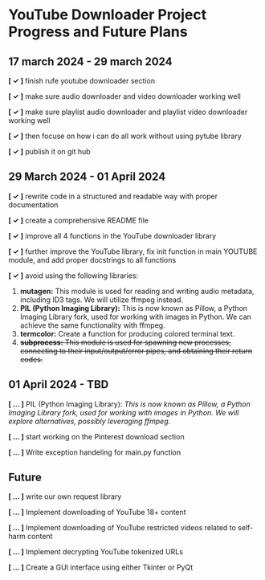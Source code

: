 # YouTube Downloader Project Progress and Future Plans

## 17 march 2024 - 29 march 2024
<!-- 
✓    -  done ,
→    -  continue  ,
...  -  not done yet

for making it check true 
-->

**[ ✓ ]** finish rufe youtube downloader section

**[ ✓ ]** make sure audio downloader and video downloader working well

**[ ✓ ]** make sure playlist audio downloader and playlist   video downloader working well

**[ ✓ ]** then focuse on how i can do all work without using pytube library

**[ ✓ ]** publish it on git hub

## 29 March 2024 - 01 April 2024

**[ ✓ ]** rewrite code in a structured and readable way with proper documentation

**[ ✓ ]** create a comprehensive README file

**[ ✓ ]** improve all 4 functions in the YouTube downloader library

**[ ✓ ]** further improve the YouTube library, fix init function in main YOUTUBE module, and add proper docstrings to all functions

**[ ✓ ]** avoid using the following libraries:

1. **mutagen:** This module is used for reading and writing audio metadata, including ID3 tags. We will utilize ffmpeg instead.
2. **PIL (Python Imaging Library):** This is now known as Pillow, a Python Imaging Library fork, used for working with images in Python. We can achieve the same functionality with ffmpeg.
3. **termcolor:** Create a function for producing colored terminal text.
4. ~~**subprocess:** This module is used for spawning new processes, connecting to their input/output/error pipes, and obtaining their return codes.~~

## 01 April 2024 - TBD

**[ ... ]** PIL (Python Imaging Library): *This is now known as Pillow, a Python Imaging Library fork, used for working with images in Python. We will explore alternatives, possibly leveraging ffmpeg.*

**[ ... ]** start working on the Pinterest download section

**[ ... ]** Write exception handeling for main.py function

## Future

**[ ... ]** write our own request library

**[ ... ]** Implement downloading of YouTube 18+ content

**[ ... ]**  Implement downloading of YouTube restricted videos related to self-harm content

**[ ... ]**  Implement decrypting YouTube tokenized URLs

**[ ... ]**  Create a GUI interface using either Tkinter or PyQt
